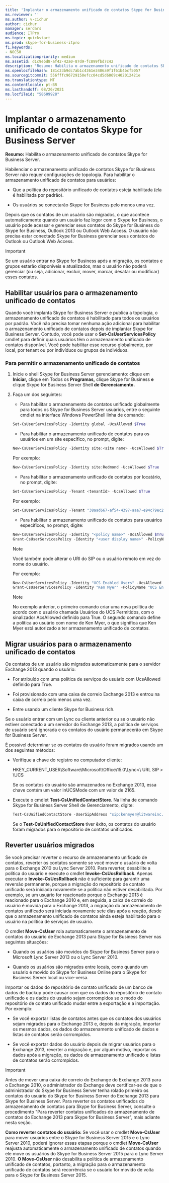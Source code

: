 ```yaml
---
title: 'Implantar o armazenamento unificado de contatos Skype for Business Server '
ms.reviewer: ''
ms.author: v-cichur
author: cichur
manager: serdars
audience: ITPro
ms.topic: quickstart
ms.prod: skype-for-business-itpro
f1.keywords:
- NOCSH
ms.localizationpriority: medium
ms.assetid: d1c9ebd8-af42-42a0-87d9-fc899fbd7c42
description: 'Resumo: Habilita o armazenamento unificado de contatos Skype for Business Server.'
ms.openlocfilehash: 181c23b9dc7ab1c4361e3406a9f1f61b4bcf5057
ms.sourcegitcommit: 556fffc96729150efcc04cd5d6069c402012421e
ms.translationtype: MT
ms.contentlocale: pt-BR
ms.lasthandoff: 08/26/2021
ms.locfileid: "58609928"
---
```

# <a name="deploy-unified-contact-store-in-skype-for-business-server"></a>Implantar o armazenamento unificado de contatos Skype for Business Server
 
**Resumo:** Habilita o armazenamento unificado de contatos Skype for Business Server.
  
Habilenciar o armazenamento unificado de contatos Skype for Business Server não requer configurações de topologia. Para habilitar o armazenamento unificado de contatos para usuários:
  
- Que a política do repositório unificado de contatos esteja habilitada (ela é habilitada por padrão).
    
- Os usuários se conectarão Skype for Business pelo menos uma vez.
    
Depois que os contatos de um usuário são migrados, o que acontece automaticamente quando um usuário faz logor com o Skype for Business, o usuário pode acessar e gerenciar seus contatos do Skype for Business do Skype for Business, Outlook 2013 ou Outlook Web Access. O usuário não precisa estar conectado Skype for Business gerenciar seus contatos do Outlook ou Outlook Web Access.
  
> [!IMPORTANT]
> Se um usuário entrar no Skype for Business após a migração, os contatos e grupos estarão disponíveis e atualizados, mas o usuário não poderá gerenciar (ou seja, adicionar, excluir, mover, marcar, desatar ou modificar) esses contatos. 
  
## <a name="enable-users-for-unified-contact-store"></a>Habilitar usuários para o armazenamento unificado de contatos

Quando você implanta Skype for Business Server e publica a topologia, o armazenamento unificado de contatos é habilitado para todos os usuários por padrão. Você não precisa tomar nenhuma ação adicional para habilitar o armazenamento unificado de contatos depois de implantar Skype for Business Server. Contudo, você pode usar o **Set-CsUserServicesPolicy** cmdlet para definir quais usuários têm o armazenamento unificado de contatos disponível. Você pode habilitar esse recurso globalmente, por local, por tenant ou por indivíduos ou grupos de indivíduos.
  
### <a name="to-enable-users-for-unified-contact-store"></a>Para permitir o armazenamento unificado de contatos

1. Inicie o shell Skype for Business Server gerenciamento: clique em **Iniciar,** clique em Todos os **Programas,** clique Skype for Business **e** clique Skype for Business Server Shell **de Gerenciamento.**
    
2. Faça um dos seguintes:
    
   - Para habilitar o armazenamento de contatos unificado globalmente para todos os Skype for Business Server usuários, entre o seguinte cmdlet na interface Windows PowerShell linha de comando:
    
   ```powershell
   Set-CsUserServicesPolicy -Identity global -UcsAllowed $True
   ```

   - Para habilitar o armazenamento unificado de contatos para os usuários em um site específico, no prompt, digite:
    
   ```powershell
   New-CsUserServicesPolicy -Identity site:<site name> -UcsAllowed $True
   ```

   Por exemplo:
    
   ```powershell
   New-CsUserServicesPolicy -Identity site:Redmond -UcsAllowed $True
   ```

   - Para habilitar o armazenamento unificado de contatos por locatário, no prompt, digite:
    
   ```powershell
   Set-CsUserServicesPolicy -Tenant <tenantId> -UcsAllowed $True
   ```

   Por exemplo:
    
   ```powershell
   Set-CsUserServicesPolicy -Tenant "38aad667-af54-4397-aaa7-e94c79ec2308" -UcsAllowed $True
   ```

   - Para habilitar o armazenamento unificado de contatos para usuários específicos, no prompt, digite:
    
   ```powershell
   New-CsUserServicesPolicy -Identity "<policy name>" -UcsAllowed $True
   Grant-CsUserServicesPolicy -Identity "<user display name>" -PolicyName <"policy name">
   ```

    > [!NOTE]
    > Você também pode alterar o URI do SIP ou o usuário remoto em vez do nome do usuário. 
  
    Por exemplo:
    
   ```powershell
   New-CsUserServicesPolicy -Identity "UCS Enabled Users" -UcsAllowed $True
   Grant-CsUserServicesPolicy -Identity "Ken Myer" -PolicyName "UCS Enabled Users"
   ```

    > [!NOTE]
    > No exemplo anterior, o primeiro comando criar uma nova política de acordo com o usuário chamada Usuários do UCS Permitidos, com o sinalizador AcsAllowed definido para True. O segundo comando define a política ao usuário com nome de Ken Myer, o que significa que Ken Myer está autorizado a ter armazenamento unificado de contatos.
  
## <a name="migrate-users-to-unified-contact-store"></a>Migrar usuários para o armazenamento unificado de contatos

Os contatos de um usuário são migrados automaticamente para o servidor Exchange 2013 quando o usuário:
  
- For atribuído com uma política de serviços do usuário com UcsAllowed definido para True.
    
- Foi provisionado com uma caixa de correio Exchange 2013 e entrou na caixa de correio pelo menos uma vez.
    
- Entre usando um cliente Skype for Business rich.
    
Se o usuário entrar com um Lync ou cliente anterior ou se o usuário não estiver conectado a um servidor do Exchange 2013, a política de serviços de usuário será ignorada e os contatos do usuário permanecerão em Skype for Business Server.
  
É possível determinar se os contatos do usuário foram migrados usando um dos seguintes métodos: 
  
- Verifique a chave do registro no computador cliente:
    
    HKEY_CURRENT_USER\Software\Microsoft\Office\15.0\Lync<\\ URL SIP \> \UCS
    
    Se os contatos do usuário são armazenados no Exchange 2013, essa chave contém um valor inUCSMode com um valor de 2165.
    
- Execute o cmdlet **Test-CsUnifiedContactStore**. Na linha de comando Skype for Business Server Shell de Gerenciamento, digite:
    
  ```powershell
  Test-CsUnifiedContactStore -UserSipAddress "sip:kenmyer@litwareinc.com" -TargetFqdn "atl-cs-001.litwareinc.com"
  ```

    Se o **Test-CsUnifiedContactStore** tiver êxito, os contatos do usuário foram migrados para o repositório de contatos unificados.
    
## <a name="roll-back-migrated-users"></a>Reverter usuários migrados

Se você precisar reverter o recurso de armazenamento unificado de contatos, reverter os contatos somente se você mover o usuário de volta para o Exchange 2010 ou Lync Server 2010. Para reverter, desabilite a política do usuário e execute o cmdlet **Invoke-CsUcsRollback**. Apenas executar o **Invoke-CsUcsRollback** não é suficiente para garantir uma reversão permanente, porque a migração do repositório de contato unificado será iniciada novamente se a política não estiver desabilitada. Por exemplo, se um usuário for reacionado porque o Exchange 2013 é reacionado para o Exchange 2010 e, em seguida, a caixa de correio do usuário é movida para o Exchange 2013, a migração do armazenamento de contatos unificado será iniciada novamente sete dias após a reação, desde que o armazenamento unificado de contatos ainda esteja habilitado para o usuário na política de serviços de usuário.
  
O cmdlet **Move-CsUser** rola automaticamente o armazenamento de contatos do usuário de Exchange 2013 para Skype for Business Server nas seguintes situações:
  
- Quando os usuários são movidos do Skype for Business Server para o Microsoft Lync Server 2013 ou o Lync Server 2010. 
    
- Quando os usuários são migrados entre locais, como quando um usuário é movido do Skype for Business Online para o Skype for Business Server local ou vice-versa.
    
Importar os dados do repositório de contato unificado de um banco de dados de backup pode causar com que os dados do repositório de contato unificado e os dados do usuário sejam corrompidos se o modo do repositório de contato unificado mudar entre a exportação e a importação. Por exemplo:
  
- Se você exportar listas de contatos antes que os contatos dos usuários sejam migrados para o Exchange 2013 e, depois da migração, importar os mesmos dados, os dados do armazenamento unificado de dados e listas de contatos serão corrompidos.
    
- Se você exportar dados do usuário depois de migrar usuários para o Exchange 2013, reverter a migração e, por algum motivo, importar os dados após a migração, os dados de armazenamento unificado e listas de contatos serão corrompidos.
    
> [!IMPORTANT]
> Antes de mover uma caixa de correio do Exchange do Exchange 2013 para o Exchange 2010, o administrador do Exchange deve certificar-se de que o administrador do Skype for Business Server tenha rolado primeiro os contatos do usuário do Skype for Business Server do Exchange 2013 para Skype for Business Server. Para reverter os contatos unificados do armazenamento de contatos para Skype for Business Server, consulte o procedimento "Para reverter contatos unificados do armazenamento de contatos do Exchange 2013 para Skype for Business Server", mais adiante nesta seção. 
  
 **Como reverter contatos do usuário:** Se você usar o cmdlet **Move-CsUser** para mover usuários entre o Skype for Business Server 2015 e o Lync Server 2010, poderá ignorar essas etapas porque o cmdlet **Move-CsUser** reajusta automaticamente o armazenamento unificado de contatos quando ele move os usuários do Skype for Business Server 2015 para o Lync Server 2010. **O Move-CsUser** não desabilita a política de armazenamento unificado de contatos, portanto, a migração para o armazenamento unificado de contatos será recorrência se o usuário for movido de volta para o Skype for Business Server 2015.
  

